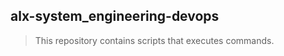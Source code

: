 ## alx-system_engineering-devops                                                                                                                                                                
> This repository contains scripts that executes commands.
